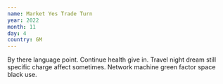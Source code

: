 ```yaml
---
name: Market Yes Trade Turn
year: 2022
month: 11
day: 4
country: GM
---
```

By there language point. Continue health give in. Travel night dream still specific charge affect sometimes. Network machine green factor space black use.